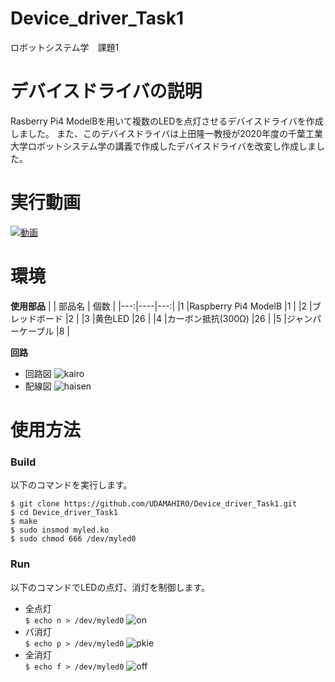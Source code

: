 # Device_driver_Task1
ロボットシステム学　課題1
# デバイスドライバの説明
Rasberry Pi4 ModelBを用いて複数のLEDを点灯させるデバイスドライバを作成しました。
また、このデバイスドライバは上田隆一教授が2020年度の千葉工業大学ロボットシステム学の講義で作成したデバイスドライバを改変し作成しました。
# 実行動画
[![動画](https://youtu.be/VaKymj-_3X8/maxresdefault.jpg)](https://youtu.be/VaKymj-_3X8)
# 環境
**使用部品**
|   | 部品名 | 個数 |
|---:|----|---:|
|1 |Raspberry Pi4 ModelB |1 |
|2 |ブレッドボード |2 |
|3 |黄色LED |26 |
|4 |カーボン抵抗(300Ω) |26 |
|5 |ジャンパーケーブル |8 |

**回路**
- 回路図
![kairo](https://user-images.githubusercontent.com/53966257/102799893-74787800-43f6-11eb-8710-16dc831a0b78.png)
- 配線図
![haisen](https://user-images.githubusercontent.com/53966257/102801251-4bf17d80-43f8-11eb-9e57-121da2fbb52b.jpg)
# 使用方法
### Build
以下のコマンドを実行します。
```
$ git clone https://github.com/UDAMAHIRO/Device_driver_Task1.git
$ cd Device_driver_Task1
$ make
$ sudo insmod myled.ko
$ sudo chmod 666 /dev/myled0
```
### Run
以下のコマンドでLEDの点灯、消灯を制御します。
- 全点灯  
`$ echo n > /dev/myled0`
![on](https://user-images.githubusercontent.com/53966257/102808689-0fc41a00-4404-11eb-95f6-511e835a6561.jpg)
- パ消灯  
`$ echo p > /dev/myled0`
![pkie](https://user-images.githubusercontent.com/53966257/102808699-15b9fb00-4404-11eb-97f4-5ea858e2800f.jpg)
- 全消灯  
`$ echo f > /dev/myled0`
![off](https://user-images.githubusercontent.com/53966257/102808703-1783be80-4404-11eb-9d6c-36e0a724abcf.jpg)
